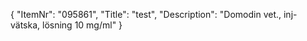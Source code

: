 {
  "ItemNr": "095861",
  "Title": "test",
  "Description": "Domodin vet., inj-vätska, lösning 10 mg/ml"
}
